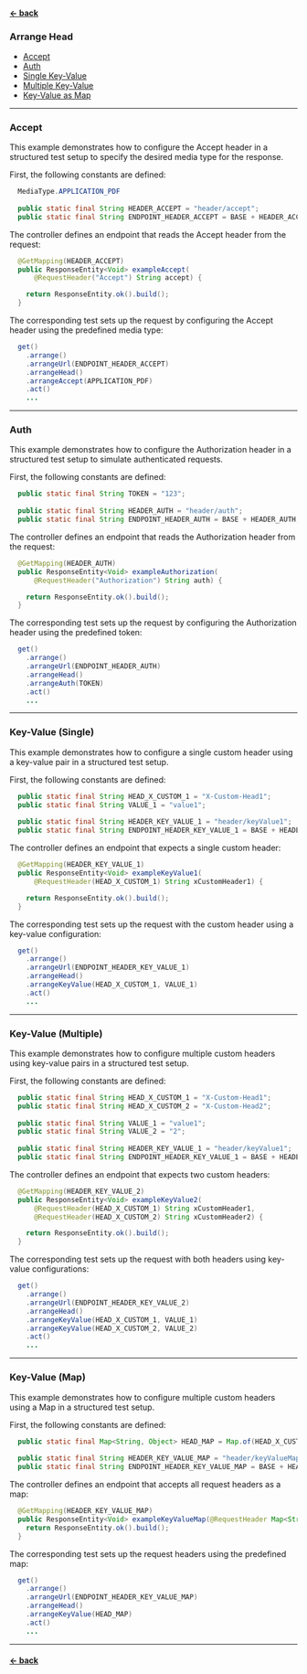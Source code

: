 #### [← back](../../README.md)

### Arrange Head

- [Accept](#accept)
- [Auth](#auth)
- [Single Key-Value](#key-value-single)
- [Multiple Key-Value](#key-value-multiple)
- [Key-Value as Map](#key-value-map)

---

### Accept

This example demonstrates how to configure the Accept header in a structured test setup to specify
the desired media type for the response.

First, the following constants are defined:

``` java
  MediaType.APPLICATION_PDF
  
  public static final String HEADER_ACCEPT = "header/accept";
  public static final String ENDPOINT_HEADER_ACCEPT = BASE + HEADER_ACCEPT;
```

The controller defines an endpoint that reads the Accept header from the request:

``` java 
  @GetMapping(HEADER_ACCEPT)
  public ResponseEntity<Void> exampleAccept(
      @RequestHeader("Accept") String accept) {

    return ResponseEntity.ok().build();
  }
```

The corresponding test sets up the request by configuring the Accept header using the predefined
media type:

``` java
  get()
    .arrange()
    .arrangeUrl(ENDPOINT_HEADER_ACCEPT)
    .arrangeHead()
    .arrangeAccept(APPLICATION_PDF)
    .act()
    ...
```

---

### Auth

This example demonstrates how to configure the Authorization header in a structured test setup to
simulate authenticated requests.

First, the following constants are defined:

``` java
  public static final String TOKEN = "123";
  
  public static final String HEADER_AUTH = "header/auth";
  public static final String ENDPOINT_HEADER_AUTH = BASE + HEADER_AUTH;
```

The controller defines an endpoint that reads the Authorization header from the request:

``` java 
  @GetMapping(HEADER_AUTH)
  public ResponseEntity<Void> exampleAuthorization(
      @RequestHeader("Authorization") String auth) {

    return ResponseEntity.ok().build();
  }
```

The corresponding test sets up the request by configuring the Authorization header using the
predefined token:

``` java
  get()
    .arrange()
    .arrangeUrl(ENDPOINT_HEADER_AUTH)
    .arrangeHead()
    .arrangeAuth(TOKEN)
    .act()
    ...
```

---

### Key-Value (Single)

This example demonstrates how to configure a single custom header using a key-value pair in a
structured test setup.

First, the following constants are defined:

``` java
  public static final String HEAD_X_CUSTOM_1 = "X-Custom-Head1";
  public static final String VALUE_1 = "value1";
 
  public static final String HEADER_KEY_VALUE_1 = "header/keyValue1";
  public static final String ENDPOINT_HEADER_KEY_VALUE_1 = BASE + HEADER_KEY_VALUE_1;
```

The controller defines an endpoint that expects a single custom header:

``` java 
  @GetMapping(HEADER_KEY_VALUE_1)
  public ResponseEntity<Void> exampleKeyValue1(
      @RequestHeader(HEAD_X_CUSTOM_1) String xCustomHeader1) {

    return ResponseEntity.ok().build();
  }
```

The corresponding test sets up the request with the custom header using a key-value configuration:

``` java
  get()
    .arrange()
    .arrangeUrl(ENDPOINT_HEADER_KEY_VALUE_1)
    .arrangeHead()
    .arrangeKeyValue(HEAD_X_CUSTOM_1, VALUE_1)
    .act()
    ...
```

---

### Key-Value (Multiple)

This example demonstrates how to configure multiple custom headers using key-value pairs in a
structured test setup.

First, the following constants are defined:

``` java
  public static final String HEAD_X_CUSTOM_1 = "X-Custom-Head1";
  public static final String HEAD_X_CUSTOM_2 = "X-Custom-Head2";
  
  public static final String VALUE_1 = "value1";
  public static final String VALUE_2 = "2";
 
  public static final String HEADER_KEY_VALUE_1 = "header/keyValue1";
  public static final String ENDPOINT_HEADER_KEY_VALUE_1 = BASE + HEADER_KEY_VALUE_1;
```

The controller defines an endpoint that expects two custom headers:

``` java 
  @GetMapping(HEADER_KEY_VALUE_2)
  public ResponseEntity<Void> exampleKeyValue2(
      @RequestHeader(HEAD_X_CUSTOM_1) String xCustomHeader1,
      @RequestHeader(HEAD_X_CUSTOM_2) String xCustomHeader2) {

    return ResponseEntity.ok().build();
  }
```

The corresponding test sets up the request with both headers using key-value configurations:

``` java
  get()
    .arrange()
    .arrangeUrl(ENDPOINT_HEADER_KEY_VALUE_2)
    .arrangeHead()
    .arrangeKeyValue(HEAD_X_CUSTOM_1, VALUE_1)
    .arrangeKeyValue(HEAD_X_CUSTOM_2, VALUE_2)
    .act()
    ...
```

---

### Key-Value (Map)

This example demonstrates how to configure multiple custom headers using a Map in a structured test
setup.

First, the following constants are defined:

``` java
  public static final Map<String, Object> HEAD_MAP = Map.of(HEAD_X_CUSTOM_1, VALUE_1);
  
  public static final String HEADER_KEY_VALUE_MAP = "header/keyValueMap";
  public static final String ENDPOINT_HEADER_KEY_VALUE_MAP = BASE + HEADER_KEY_VALUE_MAP;
```

The controller defines an endpoint that accepts all request headers as a map:

``` java 
  @GetMapping(HEADER_KEY_VALUE_MAP)
  public ResponseEntity<Void> exampleKeyValueMap(@RequestHeader Map<String, Object> headers) {
    return ResponseEntity.ok().build();
  }
```

The corresponding test sets up the request headers using the predefined map:

``` java
  get()
    .arrange()
    .arrangeUrl(ENDPOINT_HEADER_KEY_VALUE_MAP)
    .arrangeHead()
    .arrangeKeyValue(HEAD_MAP)
    .act()
    ...
```

---

#### [← back](../../README.md)